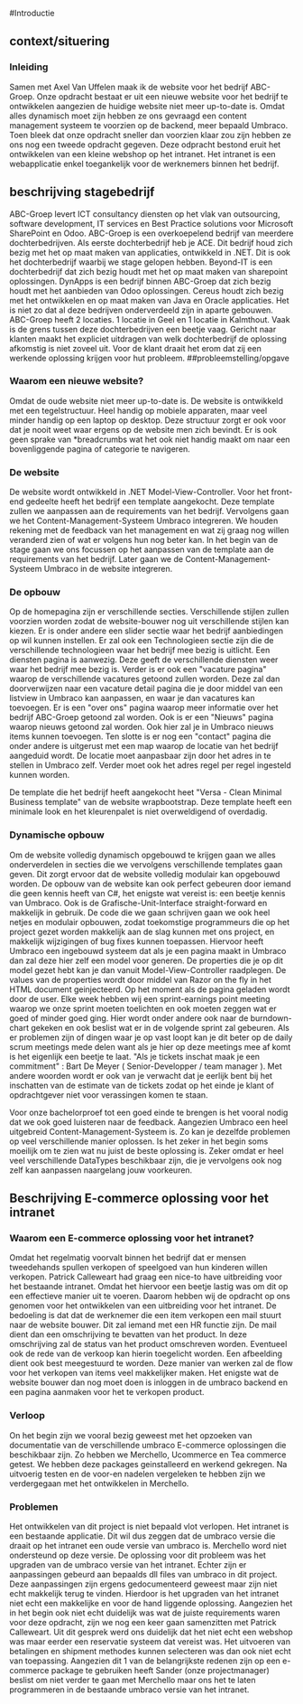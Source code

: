 #Introductie

## context/situering
### Inleiding
Samen met Axel Van Uffelen maak ik de website voor het bedrijf ABC-Groep. Onze opdracht bestaat er uit een nieuwe website voor het bedrijf te ontwikkelen aangezien de huidige website niet meer up-to-date is. Omdat alles dynamisch moet zijn hebben ze ons gevraagd een content management systeem te voorzien op de backend, meer bepaald Umbraco. Toen bleek dat onze opdracht sneller dan voorzien klaar zou zijn hebben ze ons nog een tweede opdracht gegeven. Deze odpracht bestond eruit het ontwikkelen van een kleine webshop op het intranet. Het intranet is een webapplicatie enkel toegankelijk voor de werknemers binnen het bedrijf.


## beschrijving stagebedrijf
ABC-Groep levert ICT consultancy diensten op het vlak van outsourcing, software development, IT services en Best Practice solutions voor Microsoft SharePoint en Odoo.
ABC-Groep is een overkoepelend bedrijf van meerdere dochterbedrijven. Als eerste dochterbedrijf heb je ACE. Dit bedrijf houd zich bezig met het op maat maken van applicaties, ontwikkeld in .NET. Dit is ook het dochterbedrijf waarbij we stage gelopen hebben. Beyond-IT is een dochterbedrijf dat zich bezig houdt met het op maat maken van sharepoint oplossingen. 
DynApps is een bedrijf binnen ABC-Groep dat zich bezig houdt met het aanbieden van Odoo oplossingen. Cereus houdt zich bezig met het ontwikkelen en op maat maken van Java en Oracle applicaties. Het is niet zo dat al deze bedrijven onderverdeeld zijn in aparte gebouwen. ABC-Groep heeft 2 locaties. 1 locatie in Geel en 1 locatie in Kalmthout. Vaak is de grens tussen deze dochterbedrijven een beetje vaag. Gericht naar klanten maakt het expliciet uitdragen van welk dochterbedrijf de oplossing afkomstig is niet zoveel uit. Voor de klant draait het erom dat zij een werkende oplossing krijgen voor hut probleem.
##probleemstelling/opgave

### Waarom een nieuwe website?

Omdat de oude website niet meer up-to-date is. De website is ontwikkeld met een tegelstructuur. Heel handig op mobiele apparaten, maar veel minder handig op een laptop op desktop.
Deze structuur zorgt er ook voor dat je nooit weet waar ergens op de website men zich bevindt. Er is ook geen sprake van *breadcrumbs wat het ook niet handig maakt om naar een bovenliggende pagina of categorie te navigeren.

### De website
De website wordt ontwikkeld in .NET Model-View-Controller. Voor het front-end gedeelte heeft het bedrijf een template aangekocht. Deze template zullen we aanpassen aan de requirements van het bedrijf. Vervolgens gaan we het Content-Management-Systeem Umbraco integreren. We houden rekening met de feedback van het management en wat zij graag nog willen veranderd zien of wat er volgens hun nog beter kan. In het begin van de stage gaan we ons focussen op het aanpassen van de template aan de requirements van het bedrijf. Later gaan we de Content-Management-Systeem Umbraco in de website integreren. 
### De opbouw
Op de homepagina zijn er verschillende secties. Verschillende stijlen zullen voorzien worden zodat de website-bouwer nog uit verschillende stijlen kan kiezen. Er is onder andere een slider sectie waar het bedrijf aanbiedingen op wil kunnen instellen. Er zal ook een Technologieen sectie zijn die de verschillende technologieen waar het bedrijf mee bezig is uitlicht. Een diensten pagina is aanwezig. Deze geeft de verschillende diensten weer waar het bedrijf mee bezig is. Verder is er ook een "vacature pagina" waarop de verschillende vacatures getoond zullen worden. Deze zal dan doorverwijzen naar een vacature detail pagina die je door middel van een listview in Umbraco kan aanpassen, en waar je dan vacatures kan toevoegen. Er is een "over ons" pagina waarop meer informatie over het bedrijf ABC-Groep getoond zal worden. Ook is er een "Nieuws" pagina waarop nieuws getoond zal worden. Ook hier zal je in Umbraco nieuws items kunnen toevoegen. Ten slotte is er nog een "contact" pagina die onder andere is uitgerust met een map waarop de locatie van het bedrijf aangeduid wordt. De locatie moet aanpasbaar zijn door het adres in te stellen in Umbraco zelf. Verder moet ook het adres regel per regel ingesteld kunnen worden. 

De template die het bedrijf heeft aangekocht heet "Versa - Clean Minimal Business template" van de website wrapbootstrap. Deze template heeft een minimale look en het kleurenpalet is niet overweldigend of overdadig. 


### Dynamische opbouw
Om de website volledig dynamisch opgebouwd te krijgen gaan we alles onderverdelen in secties die we vervolgens verschillende templates gaan geven. Dit zorgt ervoor dat de website volledig modulair kan opgebouwd worden. De opbouw van de website kan ook perfect gebeuren door iemand die geen kennis heeft van C#, het enigste wat vereist is: een beetje kennis van Umbraco. Ook is de Grafische-Unit-Interface straight-forward en makkelijk in gebruik. De code die we gaan schrijven gaan we ook heel netjes en modulair opbouwen, zodat toekomstige programmeurs die op het project gezet worden makkelijk aan de slag kunnen met ons project, en makkelijk wijzigingen of bug fixes kunnen toepassen. Hiervoor heeft Umbraco een ingebouwd systeem dat als je een pagina maakt in Umbraco dan zal deze hier zelf een model voor generen. De properties die je op dit model gezet hebt kan je dan vanuit Model-View-Controller raadplegen. De values van de properties wordt door middel van Razor on the fly in het HTML document geinjecteerd. Op het moment als de pagina geladen wordt door de user. Elke week hebben wij een sprint-earnings point meeting waarop we onze sprint moeten toelichten en ook moeten zeggen wat er goed of minder goed ging. Hier wordt onder andere ook naar de burndown-chart gekeken en ook beslist wat er in de volgende sprint zal gebeuren. Als er problemen zijn of dingen waar je op vast loopt kan je dit beter op de daily scrum meetings mede delen want als je hier op deze meetings mee af komt is het eigenlijk een beetje te laat. "Als je tickets inschat maak je een commitment" : Bart De Meyer ( Senior-Developper / team manager ). Met andere woorden wordt er ook van je verwacht dat je eerlijk bent bij het inschatten van de estimate van de tickets zodat op het einde je klant of opdrachtgever niet voor verassingen komen te staan.

Voor onze bachelorproef tot een goed einde te brengen is het vooral nodig dat we ook goed luisteren naar de feedback. Aangezien Umbraco een heel uitgebreid Content-Management-Systeem is. Zo kan je dezelfde problemen op veel verschillende manier oplossen. Is het zeker in het begin soms moeilijk om te zien wat nu juist de beste oplossing is. Zeker omdat er heel veel verschillende DataTypes beschikbaar zijn, die je vervolgens ook nog zelf kan aanpassen naargelang jouw voorkeuren.

 





## Beschrijving E-commerce oplossing voor het intranet

### Waarom een E-commerce oplossing voor het intranet?


Omdat het regelmatig voorvalt binnen het bedrijf dat er mensen tweedehands spullen verkopen of speelgoed van hun kinderen willen verkopen. Patrick Calleweart had graag een nice-to have uitbreiding voor het bestaande intranet. Omdat het hiervoor een beetje lastig was om dit op een effectieve manier uit te voeren. Daarom hebben wij de opdracht op ons genomen voor het ontwikkelen van een uitbreiding voor het intranet. De bedoeling is dat dat de werknemer die een item verkopen een mail stuurt naar de website bouwer. Dit zal iemand met een HR functie zijn. De mail dient dan een omschrijving te bevatten van het product. In deze omschrijving zal de status van het product omschreven worden. Eventueel ook de rede van de verkoop kan hierin toegelicht worden. Een afbeelding dient ook best meegestuurd te worden. Deze manier van werken zal de flow voor het verkopen van items veel makkelijker maken. Het enigste wat de website bouwer dan nog moet doen is inloggen in de umbraco backend en een pagina aanmaken voor het te verkopen product.

### Verloop

On het begin zijn we vooral bezig geweest met het opzoeken van documentatie van de verschillende umbraco E-commerce oplossingen die beschikbaar zijn. Zo hebben we Merchello, Ucommerce en Tea commerce getest. We hebben deze packages geinstalleerd en werkend gekregen. Na uitvoerig testen en de voor-en nadelen vergeleken te hebben zijn we verdergegaan met het ontwikkelen in Merchello.

### Problemen

Het ontwikkelen van dit project is niet bepaald vlot verlopen. Het intranet is een bestaande applicatie. Dit wil dus zeggen dat de umbraco versie die draait op het intranet een oude versie van umbraco is. Merchello word niet ondersteund op deze versie. De oplossing voor dit probleem was het upgraden van de umbraco versie van het intranet. Echter zijn er aanpassingen gebeurd aan bepaalds dll files van umbraco in dit project. Deze aanpassingen zijn ergens gedocumenteerd geweest maar zijn niet echt makkelijk terug te vinden. Hierdoor is het upgraden van het intranet niet echt een makkelijke en voor de hand liggende oplossing. Aangezien het in het begin ook niet echt duidelijk was wat de juiste requirements waren voor deze opdracht, zijn we nog een keer gaan samenzitten met Patrick Calleweart. Uit dit gesprek werd ons duidelijk dat het niet echt een webshop was maar eerder een reservatie systeem dat vereist was. Het uitvoeren van betalingen en shipment methodes kunnen selecteren was dan ook niet echt van toepassing. Aangezien dit 1 van de belangrijkste redenen zijn op een e-commerce package te gebruiken heeft Sander (onze projectmanager) beslist om niet verder te gaan met Merchello maar ons het te laten programmeren in de bestaande umbraco versie van het intranet. 

